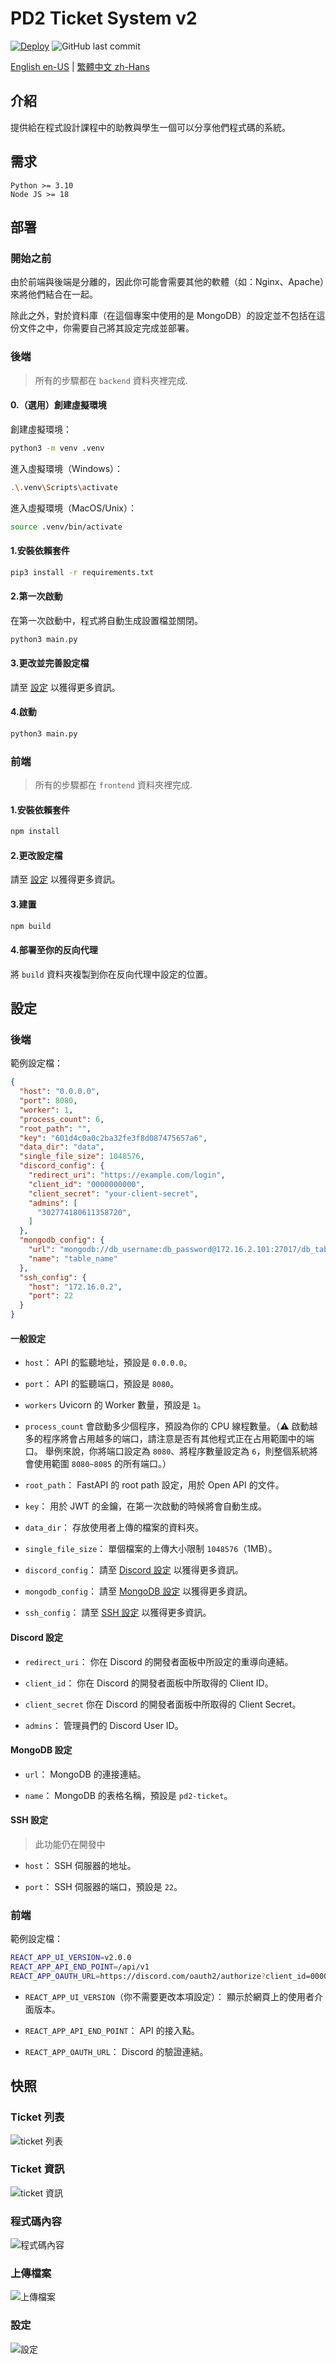 # PD2 Ticket System v2
[![Deploy](https://github.com/zhihao1021/pd2-ticket-v2/actions/workflows/auto_deploy.yml/badge.svg)](https://github.com/zhihao1021/pd2-ticket-v2/actions/workflows/auto_deploy.yml)
![GitHub last commit](https://img.shields.io/github/last-commit/zhihao1021/pd2-ticket-v2)


[English en-US](./README.md) |
[繁體中文 zh-Hans](./README.zh_Hans.md)


## 介紹
提供給在程式設計課程中的助教與學生一個可以分享他們程式碼的系統。


## 需求
```
Python >= 3.10
Node JS >= 18
```


## 部署
### 開始之前
由於前端與後端是分離的，因此你可能會需要其他的軟體（如：Nginx、Apache）來將他們結合在一起。

除此之外，對於資料庫（在這個專案中使用的是 MongoDB）的設定並不包括在這份文件之中，你需要自己將其設定完成並部署。


### 後端
> 所有的步驟都在 `backend` 資料夾裡完成.
#### 0.（選用）創建虛擬環境
創建虛擬環境：
```bash
python3 -m venv .venv
```

進入虛擬環境（Windows）：
```bash
.\.venv\Scripts\activate
```

進入虛擬環境（MacOS/Unix）：
```bash
source .venv/bin/activate
```

#### 1.安裝依賴套件
```bash
pip3 install -r requirements.txt
```

#### 2.第一次啟動
在第一次啟動中，程式將自動生成設置檔並關閉。
```bash
python3 main.py
```

#### 3.更改並完善設定檔
請至 [設定](#後端-1) 以獲得更多資訊。

#### 4.啟動
```bash
python3 main.py
```


### 前端
> 所有的步驟都在 `frontend` 資料夾裡完成.
#### 1.安裝依賴套件
```bash
npm install
```

#### 2.更改設定檔
請至 [設定](#前端-1) 以獲得更多資訊。

#### 3.建置
```bash
npm build
```

#### 4.部署至你的反向代理
將 `build` 資料夾複製到你在反向代理中設定的位置。


## 設定
### 後端
範例設定檔：
```json
{
  "host": "0.0.0.0",
  "port": 8080,
  "worker": 1,
  "process_count": 6,
  "root_path": "",
  "key": "601d4c0a0c2ba32fe3f8d087475657a6",
  "data_dir": "data",
  "single_file_size": 1048576,
  "discord_config": {
    "redirect_uri": "https://example.com/login",
    "client_id": "0000000000",
    "client_secret": "your-client-secret",
    "admins": [
      "302774180611358720",
    ]
  },
  "mongodb_config": {
    "url": "mongodb://db_username:db_password@172.16.2.101:27017/db_table",
    "name": "table_name"
  },
  "ssh_config": {
    "host": "172.16.0.2",
    "port": 22
  }
}
```

#### 一般設定
- `host`：
    API 的監聽地址，預設是 `0.0.0.0`。

- `port`：
    API 的監聽端口，預設是 `8080`。

- `workers`
    Uvicorn 的 Worker 數量，預設是 `1`。

- `process_count`
    會啟動多少個程序，預設為你的 CPU 線程數量。（⚠ 啟動越多的程序將會占用越多的端口，請注意是否有其他程式正在占用範圍中的端口。 舉例來說，你將端口設定為 `8080`、將程序數量設定為 `6`，則整個系統將會使用範圍 `8080~8085` 的所有端口。）

- `root_path`：
    FastAPI 的 root path 設定，用於 Open API 的文件。

- `key`：
    用於 JWT 的金鑰，在第一次啟動的時候將會自動生成。

- `data_dir`：
    存放使用者上傳的檔案的資料夾。

- `single_file_size`：
    單個檔案的上傳大小限制 `1048576`（1MB）。

- `discord_config`：
    請至 [Discord 設定](#discord-設定) 以獲得更多資訊。

- `mongodb_config`：
    請至 [MongoDB 設定](#mongodb-設定) 以獲得更多資訊。

- `ssh_config`：
    請至 [SSH 設定](#ssh-設定) 以獲得更多資訊。

#### Discord 設定
- `redirect_uri`：
    你在 Discord 的開發者面板中所設定的重導向連結。

- `client_id`：
    你在 Discord 的開發者面板中所取得的 Client ID。

- `client_secret`
    你在 Discord 的開發者面板中所取得的 Client Secret。

- `admins`：
    管理員們的 Discord User ID。

#### MongoDB 設定
- `url`：
    MongoDB 的連接連結。

- `name`：
    MongoDB 的表格名稱，預設是 `pd2-ticket`。

#### SSH 設定
> 此功能仍在開發中
- `host`：
    SSH 伺服器的地址。

- `port`：
    SSH 伺服器的端口，預設是 `22`。

### 前端
範例設定檔：
```bash
REACT_APP_UI_VERSION=v2.0.0
REACT_APP_API_END_POINT=/api/v1
REACT_APP_OAUTH_URL=https://discord.com/oauth2/authorize?client_id=000000&response_type=code&redirect_uri=https://example.com/login&scope=identify
```

- `REACT_APP_UI_VERSION`（你不需要更改本項設定）：
    顯示於網頁上的使用者介面版本。

- `REACT_APP_API_END_POINT`：
    API 的接入點。

- `REACT_APP_OAUTH_URL`：
    Discord 的驗證連結。


## 快照
### Ticket 列表
![ticket 列表](assets/Snapshot01.png)

### Ticket 資訊
![ticket 資訊](assets/Snapshot02.png)

### 程式碼內容
![程式碼內容](assets/Snapshot03.png)

### 上傳檔案
![上傳檔案](assets/Snapshot04.png)

### 設定
![設定](assets/Snapshot05.png)
